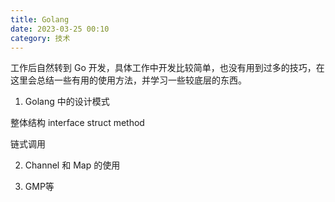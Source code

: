 ```yaml
---
title: Golang
date: 2023-03-25 00:10
category: 技术
---
```


工作后自然转到 Go 开发，具体工作中开发比较简单，也没有用到过多的技巧，在这里会总结一些有用的使用方法，并学习一些较底层的东西。

<!--more-->

1. Golang 中的设计模式

整体结构 interface struct method

链式调用

2. Channel 和 Map 的使用

3. GMP等